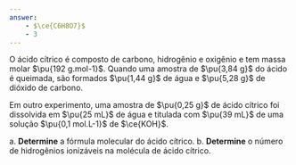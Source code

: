 ```yaml
---
answer:
    - $\ce{C6H8O7}$
    - 3
---
```


O ácido cítrico é composto de carbono, hidrogênio e oxigênio e tem massa molar $\pu{192 g.mol-1}$. Quando uma amostra de $\pu{3,84 g}$ do ácido é queimada, são formados $\pu{1,44 g}$ de água e $\pu{5,28 g}$ de dióxido de carbono. 

Em outro experimento, uma amostra de $\pu{0,25 g}$ de ácido cítrico foi dissolvida em $\pu{25 mL}$ de água e titulada com $\pu{39 mL}$ de uma solução $\pu{0,1 mol.L-1}$ de $\ce{KOH}$.

a. **Determine** a fórmula molecular do ácido cítrico.
b. **Determine** o número de hidrogênios ionizáveis na molécula de ácido cítrico.
